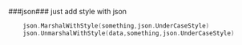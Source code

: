 ###json###
just add style with json
```go
    json.MarshalWithStyle(something,json.UnderCaseStyle)
    json.UnmarshalWithStyle(data,something,json.UnderCaseStyle)
```